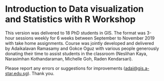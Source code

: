 # Introduction to Data visualization and Statistics with R Workshop 

This version was delivered to 18 PhD students in GIS. The format was 3-hour sessions weekly for 6 weeks between September to November 2019 with take home assignments. Course was jointly developed and delivered by Adaikalavan Ramasamy and Gokce Oguz with various people generously donating their time to assist students in the classroom (Neslihan Kaya, Narasimhan Kothandaraman, Michelle Goh, Raden Kendarsari).

Please report any errors or suggestions for improvements (adai@gis.a-star.edu.sg). Thank you.
